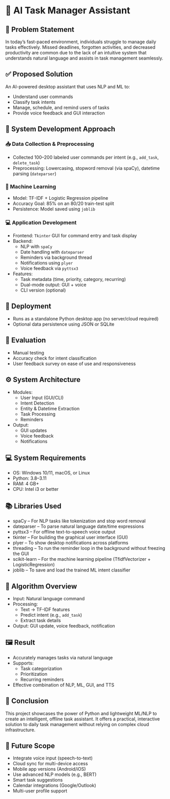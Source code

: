 
# 🧠 AI Task Manager Assistant

## 📌 Problem Statement

In today’s fast-paced environment, individuals struggle to manage daily tasks effectively. Missed deadlines, forgotten activities, and decreased productivity are common due to the lack of an intuitive system that understands natural language and assists in task management seamlessly.

## ✅ Proposed Solution

An AI-powered desktop assistant that uses NLP and ML to:
- Understand user commands
- Classify task intents
- Manage, schedule, and remind users of tasks
- Provide voice feedback and GUI interaction

## 🧱 System Development Approach

### 📥 Data Collection & Preprocessing
- Collected 100–200 labeled user commands per intent (e.g., `add_task`, `delete_task`)
- Preprocessing: Lowercasing, stopword removal (via spaCy), datetime parsing (`dateparser`)

### 🤖 Machine Learning
- Model: TF-IDF + Logistic Regression pipeline
- Accuracy Goal: 85% on an 80/20 train-test split
- Persistence: Model saved using `joblib`

### 💻 Application Development
- Frontend: `Tkinter` GUI for command entry and task display
- Backend: 
  - NLP with `spaCy`
  - Date handling with `dateparser`
  - Reminders via background thread
  - Notifications using `plyer`
  - Voice feedback via `pyttsx3`
- Features:
  - Task metadata (time, priority, category, recurring)
  - Dual-mode output: GUI + voice
  - CLI version (optional)

## 🚀 Deployment
- Runs as a standalone Python desktop app (no server/cloud required)
- Optional data persistence using JSON or SQLite

## 🧪 Evaluation
- Manual testing
- Accuracy check for intent classification
- User feedback survey on ease of use and responsiveness

## ⚙️ System Architecture

- Modules:
  - User Input (GUI/CLI)
  - Intent Detection
  - Entity & Datetime Extraction
  - Task Processing
  - Reminders
- Output:
  - GUI updates
  - Voice feedback
  - Notifications

## 💻 System Requirements

- OS: Windows 10/11, macOS, or Linux
- Python: 3.8–3.11
- RAM: 4 GB+
- CPU: Intel i3 or better


## 📚 Libraries Used

- spaCy – For NLP tasks like tokenization and stop word removal
- dateparser – To parse natural language date/time expressions
- pyttsx3 – For offline text-to-speech voice output
- tkinter – For building the graphical user interface (GUI)
- plyer – To show desktop notifications across platforms
- threading – To run the reminder loop in the background without freezing the GUI
- scikit-learn – For the machine learning pipeline (TfidfVectorizer + LogisticRegression)
- joblib – To save and load the trained ML intent classifier

## 🔄 Algorithm Overview

- Input: Natural language command
- Processing:
  - Text → TF-IDF features
  - Predict intent (e.g., `add_task`)
  - Extract task details
- Output: GUI update, voice feedback, notification

## 🖼️ Result

- Accurately manages tasks via natural language
- Supports:
  - Task categorization
  - Prioritization
  - Recurring reminders
- Effective combination of NLP, ML, GUI, and TTS

## 🧾 Conclusion

This project showcases the power of Python and lightweight ML/NLP to create an intelligent, offline task assistant. It offers a practical, interactive solution to daily task management without relying on complex cloud infrastructure.

## 🔮 Future Scope

- Integrate voice input (speech-to-text)
- Cloud sync for multi-device access
- Mobile app versions (Android/iOS)
- Use advanced NLP models (e.g., BERT)
- Smart task suggestions
- Calendar integrations (Google/Outlook)
- Multi-user profile support
